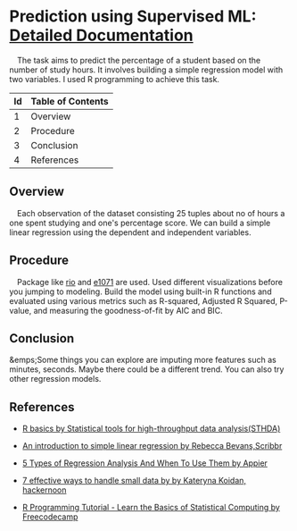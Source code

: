 # Prediction using Supervised ML: [Detailed Documentation][3] 
&emsp;The task aims to predict the percentage of a student based on the number of study hours. It involves building a simple regression model with two variables. I used R programming to achieve this task. 

| Id | Table of Contents                 |
|----|-----------------------------------|
| 1  | Overview                          |
| 2  | Procedure                         |
| 3  | Conclusion                        |
| 4  | References                        |

## Overview
&emsp;Each observation of the dataset consisting 25 tuples about no of hours a one spent studying and one's percentage score. We can build a simple linear regression using the dependent and independent variables. 

## Procedure
&emsp;Package like [rio][1] and [e1071][2] are used. Used different visualizations before you jumping to modeling. Build the model using built-in R functions and evaluated using various metrics such as R-squared, Adjusted R Squared, P-value, and measuring the goodness-of-fit by AIC and BIC.

## Conclusion
&emps;Some things you can explore are imputing more features such as minutes, seconds. Maybe there could be a different trend. You can also try other regression models.

## References
- [R basics by Statistical tools for high-throughput data analysis(STHDA)](http://www.sthda.com/english/wiki/r-basics-quick-and-easy)
- [An introduction to simple linear regression by Rebecca Bevans,Scribbr](https://www.scribbr.com/statistics/simple-linear-regression/)
- [5 Types of Regression Analysis And When To Use Them by Appier](https://www.appier.com/blog/5-types-of-regression-analysis-and-when-to-use-them/)
- [7 effective ways to handle small data by by Kateryna Koidan, hackernoon](https://hackernoon.com/7-effective-ways-to-deal-with-a-small-dataset-2gyl407s)

- [R Programming Tutorial - Learn the Basics of Statistical Computing by Freecodecamp](https://youtu.be/_V8eKsto3Ug)

[1]: https://cran.r-project.org/web/packages/rio/index.html
[2]: https://cran.r-project.org/web/packages/e1071/index.html
[3]: https://rpubs.com/SuhruthYambakam/prediction-using-supervised-ml
